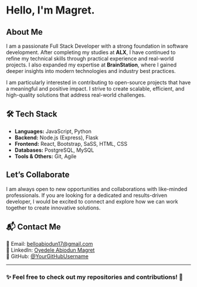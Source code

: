 # Hello, I'm Magret.

## About Me
I am a passionate Full Stack Developer with a strong foundation in software development. After completing my studies at **ALX**, I have continued to refine my technical skills through practical experience and real-world projects. I also expanded my expertise at **BrainStation**, where I gained deeper insights into modern technologies and industry best practices.

I am particularly interested in contributing to open-source projects that have a meaningful and positive impact. I strive to create scalable, efficient, and high-quality solutions that address real-world challenges.

## 🛠️ Tech Stack  
- **Languages:** JavaScript, Python  
- **Backend:** Node.js (Express), Flask  
- **Frontend:** React, Bootstrap, SaSS, HTML, CSS
- **Databases:** PostgreSQL, MySQL  
- **Tools & Others:** Git, Agile

## Let’s Collaborate
I am always open to new opportunities and collaborations with like-minded professionals. If you are looking for a dedicated and results-driven developer, I would be excited to connect and explore how we can work together to create innovative solutions.

## 📬 Contact Me  
📧 Email: [belloabiodun17@gmail.com](mailto:belloabiodun17@gmail.com)  
💼 LinkedIn: [Oyedele Abiodun Magret](https://www.linkedin.com/in/oyedele-abiodun/)  
🚀 GitHub: [@YourGitHubUsername](https://github.com/yourgithubusername)  

---

### ✨ Feel free to check out my repositories and contributions! 🚀


